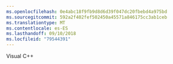 ```yaml
---
ms.openlocfilehash: 0e4abc18f9fb9d8d6d39f047dc20fbebd4a975bd
ms.sourcegitcommit: 592a2f402fef502450a45571a846175cc3ab1ceb
ms.translationtype: MT
ms.contentlocale: es-ES
ms.lasthandoff: 09/10/2018
ms.locfileid: "79544391"
---
```

Visual C++